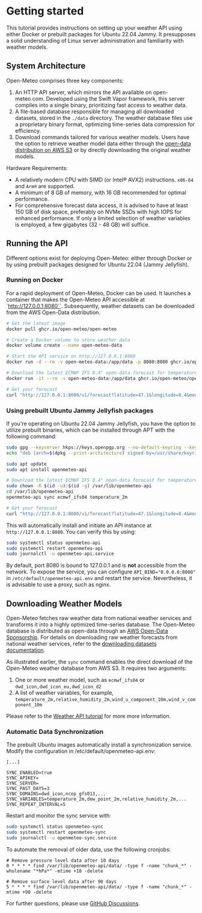 # Getting started

This tutorial provides instructions on setting up your weather API using either Docker or prebuilt packages for Ubuntu 22.04 Jammy. It presupposes a solid understanding of Linux server administration and familiarity with weather models.

## System Architecture
Open-Meteo comprises three key components:
1. An HTTP API server, which mirrors the API available on open-meteo.com. Developed using the Swift Vapor framework, this server compiles into a single binary, prioritizing fast access to weather data.
2. A file-based database responsible for managing all downloaded datasets, stored in the `./data` directory. The weather database files use a proprietary binary format, optimizing time-series data compression for efficiency.
3. Download commands tailored for various weather models. Users have the option to retrieve weather model data either through the [open-data distribution on AWS S3](https://github.com/open-meteo/open-data) or by directly downloading the original weather models.

Hardware Requirements:
- A relatively modern CPU with SIMD (or Intel® AVX2) instructions. `x86-64` and `Arm®` are supported.
- A minimum of 8 GB of memory, with 16 GB recommended for optimal performance.
- For comprehensive forecast data access, it is advised to have at least 150 GB of disk space, preferably on NVMe SSDs with high IOPS for enhanced performance. If only a limited selection of weather variables is employed, a few gigabytes (32 - 48 GB) will suffice.

## Running the API
Different options exist for deploying Open-Meteo: either through Docker or by using prebuilt packages designed for Ubuntu 22.04 (Jammy Jellyfish).

### Running on Docker
For a rapid deployment of Open-Meteo, Docker can be used. It launches a container that makes the Open-Meteo API accessible at `http://127.0.0.1:8080``. Subsequently, weather datasets can be downloaded from the AWS Open-Data distribution.

```bash
# Get the latest image
docker pull ghcr.io/open-meteo/open-meteo

# Create a Docker volume to store weather data
docker volume create --name open-meteo-data

# Start the API service on http://127.0.0.1:8080
docker run -d --rm -v open-meteo-data:/app/data -p 8080:8080 ghcr.io/open-meteo/open-meteo

# Download the latest ECMWF IFS 0.4° open-data forecast for temperature (50 MB)
docker run -it --rm -v open-meteo-data:/app/data ghcr.io/open-meteo/open-meteo sync ecmwf_ifs04 temperature_2m

# Get your forecast
curl "http://127.0.0.1:8080/v1/forecast?latitude=47.1&longitude=8.4&models=ecmwf_ifs04&hourly=temperature_2m"
```

### Using prebuilt Ubuntu Jammy Jellyfish packages
If you're operating on Ubuntu 22.04 Jammy Jellyfish, you have the option to utilize prebuilt binaries, which can be installed through APT with the following command:

```bash
sudo gpg --keyserver hkps://keys.openpgp.org --no-default-keyring --keyring /usr/share/keyrings/openmeteo-archive-keyring.gpg  --recv-keys E6D9BD390F8226AE
echo "deb [arch=$(dpkg --print-architecture) signed-by=/usr/share/keyrings/openmeteo-archive-keyring.gpg] https://apt.open-meteo.com $(lsb_release -cs) main" | sudo tee /etc/apt/sources.list.d/openmeteo-api.list

sudo apt update
sudo apt install openmeteo-api

# Download the latest ECMWF IFS 0.4° open-data forecast for temperature (50 MB)
sudo chown -R $(id -u):$(id -g) /var/lib/openmeteo-api
cd /var/lib/openmeteo-api
openmeteo-api sync ecmwf_ifs04 temperature_2m

# Get your forecast
curl "http://127.0.0.1:8080/v1/forecast?latitude=47.1&longitude=8.4&models=ecmwf_ifs04&hourly=temperature_2m"
```

This will automatically install and initiate an API instance at `http://127.0.0.1:8080`. You can verify this by using:
```bash
sudo systemctl status openmeteo-api
sudo systemctl restart openmeteo-api
sudo journalctl -u openmeteo-api.service
```

By default, port 8080 is bound to 127.0.0.1 and is **not** accessible from the network. To expose the service, you can configure `API_BIND="0.0.0.0:8080"` in `/etc/default/openmeteo-api.env` and restart the service. Nevertheless, it is advisable to use a proxy, such as nginx.


## Downloading Weather Models
Open-Meteo fetches raw weather data from national weather services and transforms it into a highly optimized time-series database. The Open-Meteo database is distributed as open-data through an [AWS Open-Data Sponsorship](https://github.com/open-meteo/open-data). For details on downloading raw weather forecasts from national weather services, refer to the [downloading datasets documentation](./downloading-datasets.md).

As illustrated earlier, the `sync` command enables the direct download of the Open-Meteo weather database from AWS S3. It requires two arguments:
1. One or more weather model, such as `ecmwf_ifs04` or `dwd_icon,dwd_icon_eu,dwd_icon_d2`
2. A list of weather variables, for example, `temperature_2m,relative_humidity_2m,wind_u_component_10m,wind_v_component_10m`

Please refer to the [Weather API tutorial](https://github.com/open-meteo/open-data/tree/main/tutorial_weather_api) for more more information.


### Automatic Data Synchronization

The prebuilt Ubuntu images automatically install a synchronization service. Modify the configuration in /etc/default/openmeteo-api.env:
```
[...]

SYNC_ENABLED=true
SYNC_APIKEY=
SYNC_SERVER=
SYNC_PAST_DAYS=3
SYNC_DOMAINS=dwd_icon,ncep_gfs013,...
SYNC_VARIABLES=temperature_2m,dew_point_2m,relative_humidity_2m,...
SYNC_REPEAT_INTERVAL=5
```

Restart and monitor the sync service with:
```bash
sudo systemctl status openmeteo-sync
sudo systemctl restart openmeteo-sync
sudo journalctl -u openmeteo-sync.service
```

To automate the removal of older data, use the following cronjobs:

```
# Remove pressure level data after 10 days
0 * * * * find /var/lib/openmeteo-api/data/ -type f -name "chunk_*" -wholename "*hPa*" -mtime +10 -delete

# Remove surface level data after 90 days
5 * * * * find /var/lib/openmeteo-api/data/ -type f -name "chunk_*" -mtime +90 -delete
```

For further questions, please use [GitHub Discussions](https://github.com/open-meteo/open-meteo/discussions).
